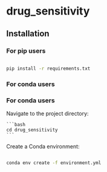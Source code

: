 # drug_sensitivity



## Installation

### For pip users

```bash

pip install -r requirements.txt

```

### For conda users

### For conda users

 Navigate to the project directory:

    ```bash
    cd drug_sensitivity
    ```


Create a Conda environment:

```bash

conda env create -f environment.yml

```
